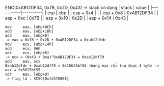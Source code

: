 ENC(0xAB12DF34, 0x7B, 0x2D, 0x43)
-> stack có dạng
| stack | value |
|-----------|----------|
| esp | ebp |
| esp + 0x4 |  |
| esp + 0x8 | 0xAB12DF34 |
| esp + 0xc | 0x7B |
| esp + 0x10 | 0x2D |
| esp + 0x14 | 0x43 |
```
mov     eax, [ebp+0Ch]
add     eax, [ebp+10h]
add     eax, [ebp+8]
-> eax = 0x7B + 0x2D + 0xAB12DF34 = 0xab12dfdc
mov     ecx, [ebp+14h]
add     ecx, 0Ah
xor     ecx, [ebp+8]
-> ecx = (0x43 + 0xa)^0xAB12DF34 = 0xab12df79
add     eax, ecx
0xab12dfdc + 0xab12df79 = 0x15625bf55 nhưng eax chỉ lưu được 4 byte -> eax = 0x5625bf55
xor     eax, [ebp+8]
-> flag là : KCSC{0xfd376061}
```

